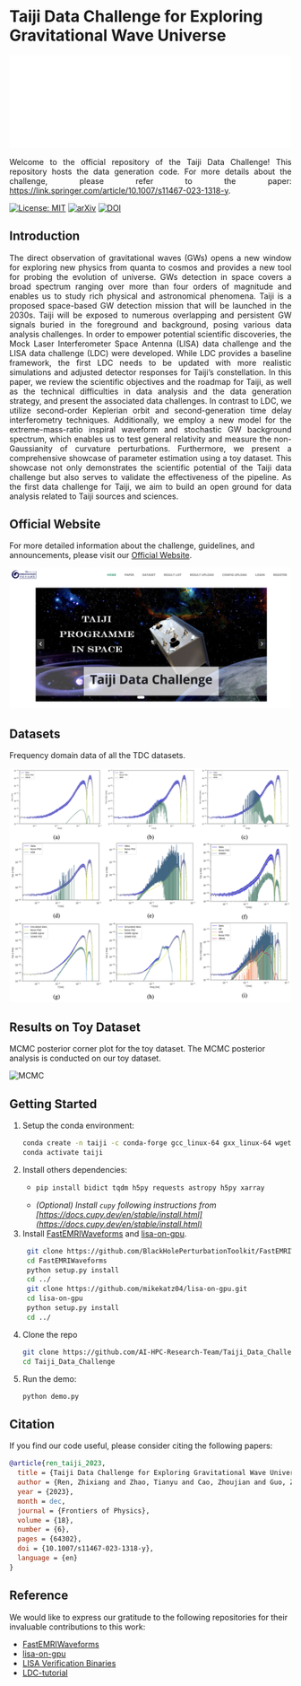# Taiji Data Challenge for Exploring Gravitational Wave Universe
![Taiji|300](images/tj-small-white-logo.png)

<p align="justify">
Welcome to the official repository of the Taiji Data Challenge! This repository hosts the data generation code. For more details about the challenge, please refer to the paper: <a href="https://link.springer.com/article/10.1007/s11467-023-1318-y">https://link.springer.com/article/10.1007/s11467-023-1318-y</a>.
</p>

[![License: MIT](https://img.shields.io/badge/License-MIT-green.svg?style=for-the-badge&logo=appveyor)](https://opensource.org/licenses/MIT) 
[![arXiv](https://img.shields.io/badge/arXiv-2301.02967-red?style=for-the-badge&logo=appveyor)](https://arxiv.org/abs/2301.02967) 
[![DOI](https://img.shields.io/badge/DOI-10.1007%2Fs11467.023.1318.y-blue?style=for-the-badge&logo=appveyor)](https://link.springer.com/article/10.1007/s11467-023-1318-y)
## Introduction

<p align="justify">
The direct observation of gravitational waves (GWs) opens a new window for exploring new physics from quanta to cosmos and provides a new tool for probing the evolution of universe. GWs detection in space covers a broad spectrum ranging over more than four orders of magnitude and enables us to study rich physical and astronomical phenomena. Taiji is a proposed space-based GW detection mission that will be launched in the 2030s. Taiji will be exposed to numerous overlapping and persistent GW signals buried in the foreground and background, posing various data analysis challenges. In order to empower potential scientific discoveries, the Mock Laser Interferometer Space Antenna (LISA) data challenge and the LISA data challenge (LDC) were developed. While LDC provides a baseline framework, the first LDC needs to be updated with more realistic simulations and adjusted detector responses for Taiji’s constellation. In this paper, we review the scientific objectives and the roadmap for Taiji, as well as the technical difficulties in data analysis and the data generation strategy, and present the associated data challenges. In contrast to LDC, we utilize second-order Keplerian orbit and second-generation time delay interferometry techniques. Additionally, we employ a new model for the extreme-mass-ratio inspiral waveform and stochastic GW background spectrum, which enables us to test general relativity and measure the non-Gaussianity of curvature perturbations. Furthermore, we present a comprehensive showcase of parameter estimation using a toy dataset. This showcase not only demonstrates the scientific potential of the Taiji data challenge but also serves to validate the effectiveness of the pipeline. As the first data challenge for Taiji, we aim to build an open ground for data analysis related to Taiji sources and sciences.
</p>

## Official Website

For more detailed information about the challenge, guidelines, and announcements, please visit our [Official Website](https://taiji-tdc.ictp-ap.org/).

![Web](images/tdc-web.png)

## Datasets

Frequency domain data of all the TDC datasets.

![Dataset Overview](images/fd-data.png)

## Results on Toy Dataset

MCMC posterior corner plot for the toy dataset. The MCMC posterior analysis is conducted on our toy dataset.

![MCMC](images/corner.png)


## Getting Started
1. Setup the conda environment:
	```bash
	conda create -n taiji -c conda-forge gcc_linux-64 gxx_linux-64 wget gsl fftw lapack=3.6.1 hdf5 numpy Cython scipy jupyter ipython  matplotlib python=3.7 --yes
	conda activate taiji
	```
2. Install others dependencies:
   - 	```bash
		pip install bidict tqdm h5py requests astropy h5py xarray
		```
   - *(Optional) Install `cupy` following instructions from [https://docs.cupy.dev/en/stable/install.html](https://docs.cupy.dev/en/stable/install.html)*
3. Install [FastEMRIWaveforms](https://github.com/BlackHolePerturbationToolkit/FastEMRIWaveforms) and [lisa-on-gpu](https://github.com/mikekatz04/lisa-on-gpu).
   ```bash
	git clone https://github.com/BlackHolePerturbationToolkit/FastEMRIWaveforms.git 
	cd FastEMRIWaveforms 
	python setup.py install 
	cd ../
	git clone https://github.com/mikekatz04/lisa-on-gpu.git
	cd lisa-on-gpu
	python setup.py install
	cd ../
   ```
4. Clone the repo
	```bash
	git clone https://github.com/AI-HPC-Research-Team/Taiji_Data_Challenge.git
	cd Taiji_Data_Challenge
	```
5. Run the demo:
   ```bash
   python demo.py
   ```

## Citation

If you find our code useful, please consider citing the following papers:

```bibtex
@article{ren_taiji_2023,
  title = {Taiji Data Challenge for Exploring Gravitational Wave Universe},
  author = {Ren, Zhixiang and Zhao, Tianyu and Cao, Zhoujian and Guo, Zong-Kuan and Han, Wen-Biao and Jin, Hong-Bo and Wu, Yue-Liang},
  year = {2023},
  month = dec,
  journal = {Frontiers of Physics},
  volume = {18},
  number = {6},
  pages = {64302},
  doi = {10.1007/s11467-023-1318-y},
  language = {en}
}
```

## Reference

We would like to express our gratitude to the following repositories for their invaluable contributions to this work:

- [FastEMRIWaveforms](https://github.com/BlackHolePerturbationToolkit/FastEMRIWaveforms)
- [lisa-on-gpu](https://github.com/mikekatz04/lisa-on-gpu)
- [LISA Verification Binaries](https://gitlab.in2p3.fr/LISA/lisa-verification-binaries)
- [LDC-tutorial](https://github.com/mikekatz04/LDC-waveform-generation-tutorial)



